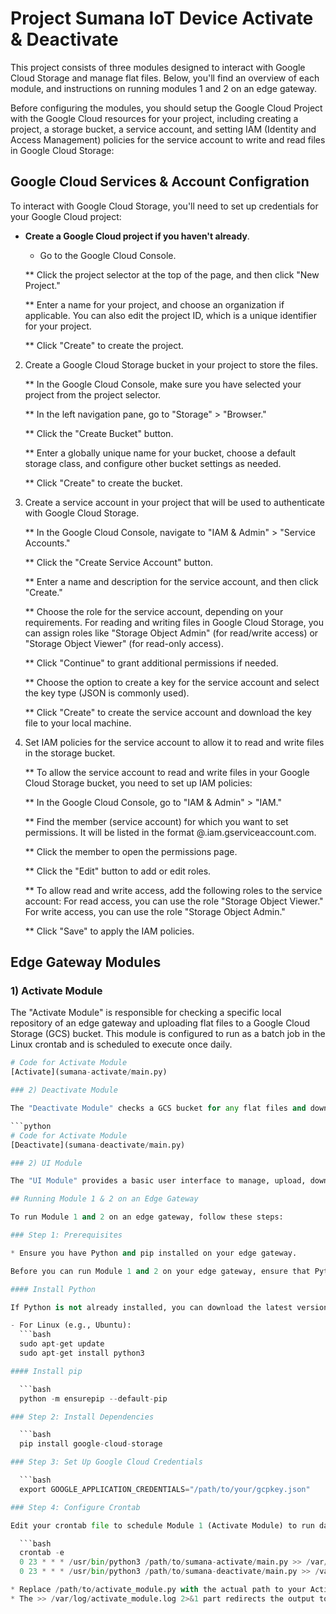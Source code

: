 # Project Sumana IoT Device Activate & Deactivate

This project consists of three modules designed to interact with Google Cloud Storage and manage flat files. Below, you'll find an overview of each module, and instructions on running modules 1 and 2 on an edge gateway.

Before configuring the modules, you should setup the Google Cloud Project with the Google Cloud resources for your project, including creating a project, a storage bucket, a service account, and setting IAM (Identity and Access Management) policies for the service account to write and read files in Google Cloud Storage:

## Google Cloud Services & Account Configration

To interact with Google Cloud Storage, you'll need to set up credentials for your Google Cloud project:

- **Create a Google Cloud project if you haven't already**.

    - Go to the Google Cloud Console.

    ** Click the project selector at the top of the page, and then click "New Project."

    ** Enter a name for your project, and choose an organization if applicable. You can also            edit the project ID, which is a unique identifier for your project.

    ** Click "Create" to create the project.


2) Create a Google Cloud Storage bucket in your project to store the files.

    ** In the Google Cloud Console, make sure you have selected your project from the project          selector.

    ** In the left navigation pane, go to "Storage" > "Browser."

    ** Click the "Create Bucket" button.

    ** Enter a globally unique name for your bucket, choose a default storage class, and               configure other bucket settings as needed.

    ** Click "Create" to create the bucket.
   
4) Create a service account in your project that will be used to authenticate with Google Cloud Storage.

   ** In the Google Cloud Console, navigate to "IAM & Admin" > "Service Accounts."

   ** Click the "Create Service Account" button.

   ** Enter a name and description for the service account, and then click "Create."

   ** Choose the role for the service account, depending on your requirements. For reading and       writing files in Google Cloud Storage, you can assign roles like "Storage Object Admin"         (for read/write access) or "Storage Object Viewer" (for read-only access).

   ** Click "Continue" to grant additional permissions if needed.

   ** Choose the option to create a key for the service account and select the key type (JSON         is commonly used).

   ** Click "Create" to create the service account and download the key file to your local            machine. 

6) Set IAM policies for the service account to allow it to read and write files in the storage bucket.

   ** To allow the service account to read and write files in your Google Cloud Storage bucket,       you need to set up IAM policies:

   ** In the Google Cloud Console, go to "IAM & Admin" > "IAM."

   ** Find the member (service account) for which you want to set permissions. It will be             listed in the format <service-account-name>@<project-id>.iam.gserviceaccount.com.

   ** Click the member to open the permissions page.

   ** Click the "Edit" button to add or edit roles.

   ** To allow read and write access, add the following roles to the service account:
      For read access, you can use the role "Storage Object Viewer."
      For write access, you can use the role "Storage Object Admin."

   ** Click "Save" to apply the IAM policies.

## Edge Gateway Modules

### 1) Activate Module

The "Activate Module" is responsible for checking a specific local repository of an edge gateway and uploading flat files to a Google Cloud Storage (GCS) bucket. This module is configured to run as a batch job in the Linux crontab and is scheduled to execute once daily.

```python
# Code for Activate Module
[Activate](sumana-activate/main.py)

### 2) Deactivate Module

The "Deactivate Module" checks a GCS bucket for any flat files and downloads them to a specific path on the edge gateway. This module is configured to run as a batch job in the Linux crontab and is scheduled to execute once daily.

```python
# Code for Activate Module
[Deactivate](sumana-deactivate/main.py)

### 2) UI Module

The "UI Module" provides a basic user interface to manage, upload, download, and view the files stored in the Google Cloud Storage bucket.

## Running Module 1 & 2 on an Edge Gateway

To run Module 1 and 2 on an edge gateway, follow these steps:

### Step 1: Prerequisites

* Ensure you have Python and pip installed on your edge gateway.

Before you can run Module 1 and 2 on your edge gateway, ensure that Python and pip are installed. If they are not already installed, you can follow the instructions below to install them:

#### Install Python

If Python is not already installed, you can download the latest version of Python for your platform from the [Python official website](https://www.python.org/downloads/).

- For Linux (e.g., Ubuntu):
  ```bash
  sudo apt-get update
  sudo apt-get install python3

#### Install pip

  ```bash
  python -m ensurepip --default-pip

### Step 2: Install Dependencies

  ```bash
  pip install google-cloud-storage

### Step 3: Set Up Google Cloud Credentials

  ```bash
  export GOOGLE_APPLICATION_CREDENTIALS="/path/to/your/gcpkey.json"

### Step 4: Configure Crontab

Edit your crontab file to schedule Module 1 (Activate Module) to run daily at 11 PM & Module 2 (Deactivate Module) to run daily at 12 PM. Open the crontab configuration using the following command:

  ```bash
  crontab -e
  0 23 * * * /usr/bin/python3 /path/to/sumana-activate/main.py >> /var/log/activate_module.log 2>&1
  0 23 * * * /usr/bin/python3 /path/to/sumana-deactivate/main.py >> /var/log/activate_module.log 2>&1

* Replace /path/to/activate_module.py with the actual path to your Activate Module script.
* The >> /var/log/activate_module.log 2>&1 part redirects the output to a log file.
